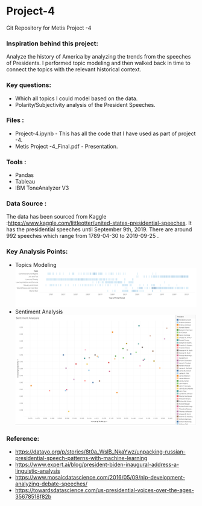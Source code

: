 # Project-4
Git Repository for Metis Project -4 

### Inspiration behind this project:
Analyze the history of America by analyzing the trends from the speeches of Presidents. I performed topic modeling and then walked back in time to connect the topics with the relevant historical context.   

### Key questions:
* Which all topics I could model based on the data. 
* Polarity/Subjectivity analysis of the President Speeches.

### Files : 

* Project-4.ipynb - This has all the code that I have used as part of project -4. 
* Metis Project -4_Final.pdf - Presentation.

### Tools :

* Pandas 
* Tableau
* IBM ToneAnalyzer V3

### Data Source : 

The data has been sourced from Kaggle :https://www.kaggle.com/littleotter/united-states-presidential-speeches. It has the presidential speeches until September 9th, 2019. There are around 992 speeches which range from 1789-04-30 to 2019-09-25 .

### Key Analysis Points:
* Topics Modeling
![Topics](https://github.com/anubhavpar/Project-4/blob/main/Sentiment%20Analysis/Images/Topics.png)
* Sentiment Analysis 
![Sentiment Analysis](https://github.com/anubhavpar/Project-4/blob/main/Sentiment%20Analysis/Images/President-all.png)

### Reference:

* https://datayo.org/p/stories/8t0a_WslB_NkaYwz/unpacking-russian-presidential-speech-patterns-with-machine-learning
* https://www.expert.ai/blog/president-biden-inaugural-address-a-linguistic-analysis
* https://www.mosaicdatascience.com/2016/05/09/nlp-development-analyzing-debate-speeches/
* https://towardsdatascience.com/us-presidential-voices-over-the-ages-35678518f82b





